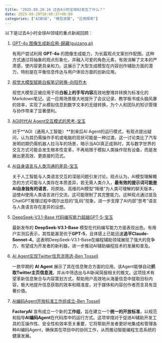 ```yaml
---
title: "2025.08.20.16 过去4小时全球AI发生了什么？"
date: 2025-08-20T16:00:37+08:00
categories: ["AI新闻", "模型进展", "应用探索"]
---
```


以下是过去4小时全球AI领域的重点新闻回顾：

1.  [GPT-4o 图像生成新应用-歸藏(guizang.ai)](https://x.com/op7418/status/1958054328977277251)

    有用户尝试利用 **GPT-4o** 的图像生成能力，为长篇观点文案创作配图。这种方式通过将抽象的观点形象化，并融入可爱的角色元素，有效消解了文本的严肃感，使内容更具亲和力。这展示了大型生成模型在内容创作辅助方面的潜力，特别是在平衡信息传达与用户体验方面的创新应用。

2.  [视觉大模型赋能白板笔记转换-向阳乔木](https://x.com/vista8/status/1958052754532049257)

    视觉大模型正被应用于将**白板上的手写内容**高效地整理并转换为标准化的Markdown笔记。这一应用场景极大地提升了会议记录、教学板书或头脑风暴的效率，实现了从模拟信息到数字文本的无缝转换，为个人和团队的知识管理与协作带来了显著便利。

3.  [AGI时代AI Agent交互模式的思考-宝玉](https://x.com/dotey/status/1958052234874261720)

    对于**AGI（通用人工智能）**到来后AI Agent的运行模式，有观点提出疑问，认为其仍需操作手机或电脑的现状可能是一种过渡。这一讨论类比了汽车发明初期仍需机器人拉马车的场景，暗示当AGI真正成熟时，其与数字世界的交互方式可能会发生根本性变革，不再局限于模拟人类操作现有设备，而是发展出更高效、更直接的范式。

4.  [AI自身语言与人类沟通的差异-宝玉](https://x.com/dotey/status/1958050060786192745)

    关于人工智能与人类语言交互的深层问题引发讨论。观点认为，AI模型理解概念的方式可能与人类存在本质差异，若无需人类介入，**最有效的提示词可能是AI自身独有的语言**。将原始、高维的AI模型“降维”为人类可理解的聊天版本，迫使AI使用人类语言进行交流，这可能限制了其完整能力。这种观点通过提及ChatGPT推理过程中偶尔出现的“乱码”现象，进一步支撑了AI内部“思考”语言与人类语言存在差异的设想。

5.  [DeepSeek-V3.1-Base 代码编写能力超越GPT-5-宝玉](https://x.com/dotey/status/1958036597103796476)

    最新发布的 **DeepSeek-V3.1-Base** 模型在代码编写能力方面表现出色。有用户实测后表示，其性能甚至优于**GPT-5**，且体感上已能迅速**追平Claude-Sonnet-4**。这表明DeepSeek-V3.1-Base在编程辅助领域展现了强大的竞争力，有望成为开发者的新利器，进一步推动AI辅助编程技术的发展和普及。

6.  [AI Agent实现Twitter信息流筛选-Ben Tossell](https://x.com/bentossell/status/1958034253733625904)

    一款早期的 **AI Agent** 展示了其在信息聚合方面的应用。该Agent能够自动**抓取Twitter主页信息流**，并从中筛选出与AI新闻简报相关的推文。这项技术有望革新信息聚合与内容策划方式，帮助用户高效地从海量信息中提取目标内容，极大地提升信息获取的效率和精准度，对于媒体和内容创作者而言具有显著价值。

7.  [AI编码Agent开放标准工作组成立-Ben Tossell](https://x.com/bentossell/status/1958031114737451177)

    **FactoryAI** 宣布成立一个新的**工作组**，旨在建立一个**统一的开放标准**，以规范和指导**AI编码Agent**在代码库中的运行方式。这项举措对于促进AI辅助开发工具的互操作性、安全性和效率至关重要，它将帮助开发者更好地集成和管理各种AI编码Agent，确保其在项目中的协同工作，从而推动智能编程生态系统的健康发展。